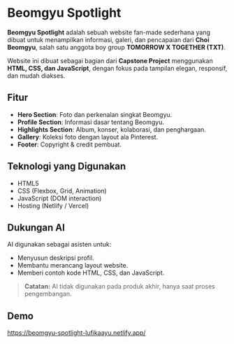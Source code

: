 # Beomgyu Spotlight

**Beomgyu Spotlight** adalah sebuah website fan-made sederhana yang dibuat untuk menampilkan informasi, galeri, dan pencapaian dari **Choi Beomgyu**, salah satu anggota boy group **TOMORROW X TOGETHER (TXT)**.

Website ini dibuat sebagai bagian dari **Capstone Project** menggunakan **HTML, CSS, dan JavaScript**, dengan fokus pada tampilan elegan, responsif, dan mudah diakses.

## Fitur
- **Hero Section**: Foto dan perkenalan singkat Beomgyu.
- **Profile Section**: Informasi dasar tentang Beomgyu.
- **Highlights Section**: Album, konser, kolaborasi, dan penghargaan.
- **Gallery**: Koleksi foto dengan layout ala Pinterest.
- **Footer**: Copyright & credit pembuat.

## Teknologi yang Digunakan
- HTML5
- CSS (Flexbox, Grid, Animation)
- JavaScript (DOM interaction)
- Hosting (Netlify / Vercel)

## Dukungan AI
AI digunakan sebagai asisten untuk:
- Menyusun deskripsi profil.
- Membantu merancang layout website.
- Memberi contoh kode HTML, CSS, dan JavaScript.

> **Catatan:** AI tidak digunakan pada produk akhir, hanya saat proses pengembangan.

## Demo
https://beomgyu-spotlight-lufikaayu.netlify.app/
